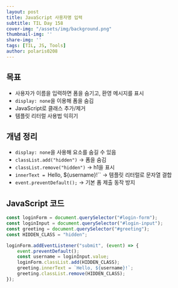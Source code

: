```yaml
---
layout: post
title: JavaScript 사용자명 입력
subtitle: TIL Day 158
cover-img: "/assets/img/background.png"
thumbnail-img: ''
share-img: ''
tags: [TIL, JS, Tools]
author: polaris0208
---
```


## 목표
- 사용자가 이름을 입력하면 폼을 숨기고, 환영 메시지를 표시
- `display: none`을 이용해 폼을 숨김
- JavaScript로 클래스 추가/제거
- 템플릿 리터럴 사용법 익히기

## 개념 정리
- `display: none`을 사용해 요소를 숨길 수 있음
- `classList.add("hidden")` → 폼을 숨김
- `classList.remove("hidden")` → h1을 표시
- `innerText = `Hello, ${username}!`` → 템플릿 리터럴로 문자열 결합
- `event.preventDefault();` → 기본 폼 제출 동작 방지

## JavaScript 코드

```js
const loginForm = document.querySelector("#login-form");
const loginInput = document.querySelector("#login-input");
const greeting = document.querySelector("#greeting");
const HIDDEN_CLASS = "hidden";

loginForm.addEventListener("submit", (event) => {
    event.preventDefault();
    const username = loginInput.value;
    loginForm.classList.add(HIDDEN_CLASS);
    greeting.innerText = `Hello, ${username}!`;
    greeting.classList.remove(HIDDEN_CLASS);
});
```